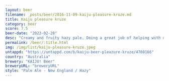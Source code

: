 ```yaml
---
layout: beer
filename: _posts/beer/2016-11-09-kaiju-pleasure-kruze.md
title: Kaiju pleasure kruze
category: beer
score: 7.5
beer-date: "2023-02-28"
desc: "Creamy and fruity hazy pale. Doing a great job of helping with my overly spicy dinner"
permalink: /beer/:title.html
img: /img/list/kaiju-pleasure-kruze.jpeg
untappd: "https://untappd.com/b/kaiju-beer-pleazure-kruze/4708166"
country: "Australia"
brewery: "KAIJU! Beer"
breweryURL: "breweryURL"
style: "Pale Ale - New England / Hazy"
---
```

